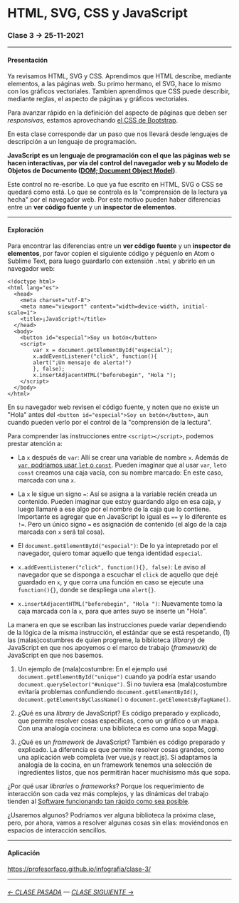 # HTML, SVG, CSS y JavaScript

### Clase 3 → 25-11-2021

- - - - - - - 

#### Presentación

Ya revisamos HTML, SVG y CSS. Aprendimos que HTML describe, mediante elementos, a las páginas web. Su primo hermano, el SVG, hace lo mismo con los gráficos vectoriales. Tambien aprendimos que CSS puede describir, mediante reglas, el aspecto de páginas y gráficos vectoriales. 

Para avanzar rápido en la definición del aspecto de páginas que deben ser *responsivas*, estamos aprovechando [el CSS de Bootstrap](https://cdn.jsdelivr.net/npm/bootstrap@5.1.3/dist/css/bootstrap.css).

En esta clase corresponde dar un paso que nos llevará desde lenguajes de descripción a un lenguaje de programación.

**JavaScript es un lenguaje de programación con el que las páginas web se hacen interactivas, por vía del control del navegador web y su Modelo de Objetos de Documento ([DOM; Document Object Model](https://es.wikipedia.org/wiki/Document_Object_Model))**.

Este control no re-escribe. Lo que ya fue escrito en HTML, SVG o CSS se quedará como está. Lo que se controla es la "comprensión de la lectura ya hecha" por el navegador web. Por este motivo pueden haber diferencias entre un **ver código fuente** y un **inspector de elementos**.

- - - - - - - 

#### Exploración

Para encontrar las diferencias entre un **ver código fuente** y un **inspector de elementos**, por favor copien el siguiente código y péguenlo en Atom o Sublime Text, para luego guardarlo con extensión `.html` y abrirlo en un navegador web:

```
<!doctype html>
<html lang="es">
  <head>
    <meta charset="utf-8">
    <meta name="viewport" content="width=device-width, initial-scale=1">
    <title>¡JavaScript!</title>
  </head>
  <body>
    <button id="especial">Soy un botón</button>
    <script>
    	var x = document.getElementById("especial");
    	x.addEventListener("click", function(){
    	alert("¡Un mensaje de alerta!")
    	}, false);
    	x.insertAdjacentHTML("beforebegin", "Hola ");
    </script>
  </body>
</html>
```

En su navegador web revisen el código fuente, y noten que no existe un "Hola" antes del `<button id="especial">Soy un botón</button>`, aun cuando pueden verlo por el control de la "comprensión de la lectura".

Para comprender las instrucciones entre `<script></script>`, podemos prestar atención a:

- La `x` después de `var`: Allí se crear una variable de nombre `x`. Además de [`var`, podríamos usar `let` o `const`](https://medium.com/@tatymolys/var-let-y-const-donde-cuando-y-por-qu%C3%A9-d4a0ee66883b). Pueden imaginar que al usar `var`, `let`o `const` creamos una caja vacía, con su nombre marcado: En este caso, marcada con una `x`.

- La `x` le sigue un signo `=`: Así se asigna a la variable recién creada un contenido. Pueden imaginar que estoy guardando algo en esa caja, y luego llamaré a ese algo por el nombre de la caja que lo contiene. Importante es agregar que en JavaScript lo igual es `==` y lo diferente es `!=`. Pero un único signo `=` es asignación de contenido (el algo de la caja marcada con `x` será tal cosa).

- El `document.getElementById("especial")`: De lo ya intepretado por el navegador, quiero tomar aquello que tenga identidad `especial`.

- `x.addEventListener("click", function(){}, false)`: Le aviso al navegador que se disponga a escuchar el `click` de aquello que dejé guardado en `x`, y que corra una función en caso se ejecute una `function(){}`, donde se despliega una `alert{}`.
 
- `x.insertAdjacentHTML("beforebegin", "Hola ")`: Nuevamente tomo la caja marcada con la `x`, para que antes suyo se inserte un "Hola".

La manera en que se escriban las instrucciones puede variar dependiendo de la lógica de la misma instrucción, el estándar que se está respetando, (1) las (malas)costumbres de quien progreme, la biblioteca (*library*) de JavaScript en que nos apoyemos o el marco de trabajo (*framework*) de JavaScript en que nos basemos.

1. Un ejemplo de (mala)costumbre: En el ejemplo usé `document.getElementById("unique")` cuando ya podría estar usando `document.querySelector("#unique")`. Si no tuviera esa (mala)costumbre evitaría problemas confundiendo `document.getElementById()`, `document.getElementsByClassName()` o `document.getElementsByTagName()`.

2. ¿Qué es una *library* de JavaScript? Es código preparado y explicado, que permite resolver cosas específicas, como un gráfico o un mapa. Con una analogía cocinera: una biblioteca es como una sopa Maggi. 

3. ¿Qué es un *framework* de JavaScript? También es código preparado y explicado. La diferencia es que permite resolver cosas grandes, como una aplicación web completa (ver vue.js y react.js). Si adaptamos la analogía de la cocina, en un framework tenemos una selección de ingredientes listos, que nos permitirán hacer muchísismo más que  sopa.

¿Por qué usar *libraries* o *frameworks*? Porque los requerimiento de interacción son cada vez más complejos, y las dinámicas del trabajo tienden al [Software funcionando tan rápido como sea posible](https://agilemanifesto.org/iso/es/manifesto.html).

¿Usaremos algunos? Podríamos ver alguna biblioteca la próxima clase, pero, por ahora, vamos a resolver algunas cosas sin ellas: moviéndonos en espacios de interacción sencillos.

- - - - - - - 

#### Aplicación

https://profesorfaco.github.io/infografia/clase-3/

- - - - - - - -

###### [← CLASE PASADA](https://github.com/profesorfaco/infografia/tree/main/clase-2) — [CLASE SIGUIENTE →](https://github.com/profesorfaco/infografia/tree/main/clase-4) 
